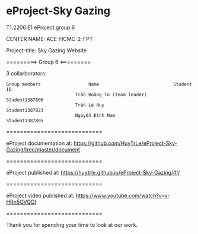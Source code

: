 # eProject-Sky Gazing

T1.2206.E1 eProject group 6

CENTER NAME: ACE-HCMC-2-FPT

Project-title: Sky Gazing Website

=========> Group 6 <=========

3 collarborators:

    Group members                  Name	                           Student ID
                              Trần Hoàng Tú (Team leader)            Student1387806
                              Trần Lê Huy                            Student1387823  
                              Nguyễn Đình Nam                        Student1387805         
============================

eProject documentation at: https://github.com/HuyTrLe/eProject-Sky-Gazing/tree/master/document

============================

eProject published at: https://huytrle.github.io/eProject-Sky-Gazing/#!/

============================

eProject video published at: https://www.youtube.com/watch?v=v-HRn5QVQQI

============================

Thank you for spending your time to look at our work.
